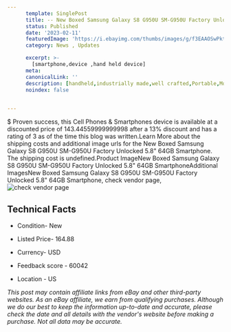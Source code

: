 ```yaml
---
      template: SinglePost
      title: -- New Boxed Samsung Galaxy S8 G950U SM-G950U Factory Unlocked 5.8" 64GB Smartphone
      status: Published
      date: '2023-02-11'
      featuredImage: 'https://i.ebayimg.com/thumbs/images/g/f3EAAOSwPktfldq4/s-l225.jpg'
      category: News , Updates

      excerpt: >-
        [smartphone,device ,hand held device]
      meta:
      canonicalLink: ''
      description: [handheld,industrially made,well crafted,Portable,Mobile,Compact,Convenient,Lightweight,Maneuverable,Man-portable,Miniature,Carriable,Hand-held,Light,Holdable,Transportable,Mobile device,Pocket-sized,On-the-go,Wireless,Cordless,Compact size,Convenient size, smartphone,device ,hand held device]
      noindex: false

        
---
```

$
    Proven success, this Cell Phones & Smartphones device is available at a discounted price of 143.44559999999998 after a 13% discount and has a rating of 3 as of the time this blog was written.Learn More about the shipping costs and additional image urls for the New Boxed Samsung Galaxy S8 G950U SM-G950U Factory Unlocked 5.8" 64GB Smartphone. The shipping cost is undefined.Product ImageNew Boxed Samsung Galaxy S8 G950U SM-G950U Factory Unlocked 5.8" 64GB SmartphoneAdditional ImagesNew Boxed Samsung Galaxy S8 G950U SM-G950U Factory Unlocked 5.8" 64GB Smartphone, check vendor page, ![check vendor page](https://origin-galleryplus.ebayimg.com/ws/web/202736101273_2_0_1/225x225.jpg,https://origin-galleryplus.ebayimg.com/ws/web/202736101273_3_0_1/225x225.jpg,https://origin-galleryplus.ebayimg.com/ws/web/202736101273_4_0_1/225x225.jpg)
    
    

 ## Technical Facts 



     
      

 - Condition- New 


      

 - Listed Price- 164.88 


      

 - Currency- USD 


      

 - Feedback score - 60042 


      

 - Location - US 


      
      

 *_This post may contain affiliate links from eBay and other third-party websites. As an eBay affiliate, we earn from qualifying purchases. Although we do our best to keep the information up-to-date and accurate, please check the date and all details with the vendor's website before making a purchase. Not all data may be accurate._*



    
    
    
    
    